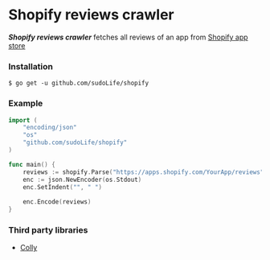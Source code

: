 Shopify reviews crawler
======
***Shopify reviews crawler*** fetches all reviews of an app from [Shopify app store](https://apps.shopify.com/)

### Installation

``` shell
$ go get -u github.com/sudoLife/shopify
```

### Example

``` go
import (
	"encoding/json"
	"os"
	"github.com/sudoLife/shopify"
)

func main() {
	reviews := shopify.Parse("https://apps.shopify.com/YourApp/reviews")
	enc := json.NewEncoder(os.Stdout)
	enc.SetIndent("", " ")
	
	enc.Encode(reviews)
}
```

### Third party libraries
* [Colly](https://github.com/gocolly/colly/)
